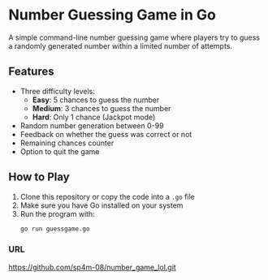 # Number Guessing Game in Go

A simple command-line number guessing game where players try to guess a randomly generated number within a limited number of attempts.

## Features

- Three difficulty levels:
  - **Easy**: 5 chances to guess the number
  - **Medium**: 3 chances to guess the number
  - **Hard**: Only 1 chance (Jackpot mode)
- Random number generation between 0-99
- Feedback on whether the guess was correct or not
- Remaining chances counter
- Option to quit the game

## How to Play

1. Clone this repository or copy the code into a `.go` file
2. Make sure you have Go installed on your system
3. Run the program with:
   ```bash
   go run guessgame.go
   ```

### URL

https://github.com/sp4m-08/number_game_lol.git
